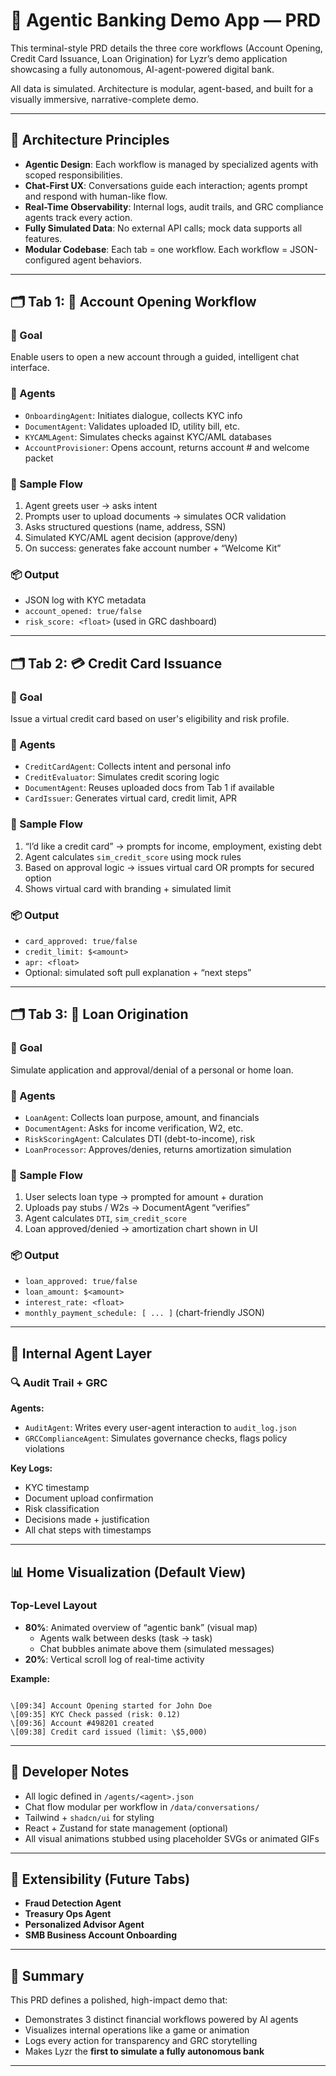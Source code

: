 # 💼 Agentic Banking Demo App — PRD

This terminal-style PRD details the three core workflows (Account Opening, Credit Card Issuance, Loan Origination) for Lyzr’s demo application showcasing a fully autonomous, AI-agent-powered digital bank.

All data is simulated. Architecture is modular, agent-based, and built for a visually immersive, narrative-complete demo.

---

## 🧱 Architecture Principles

- **Agentic Design**: Each workflow is managed by specialized agents with scoped responsibilities.
- **Chat-First UX**: Conversations guide each interaction; agents prompt and respond with human-like flow.
- **Real-Time Observability**: Internal logs, audit trails, and GRC compliance agents track every action.
- **Fully Simulated Data**: No external API calls; mock data supports all features.
- **Modular Codebase**: Each tab = one workflow. Each workflow = JSON-configured agent behaviors.

---

## 🗂️ Tab 1: 🏦 Account Opening Workflow

### 🎯 Goal
Enable users to open a new account through a guided, intelligent chat interface.

### 🤖 Agents
- `OnboardingAgent`: Initiates dialogue, collects KYC info
- `DocumentAgent`: Validates uploaded ID, utility bill, etc.
- `KYCAMLAgent`: Simulates checks against KYC/AML databases
- `AccountProvisioner`: Opens account, returns account # and welcome packet

### 💬 Sample Flow
1. Agent greets user → asks intent
2. Prompts user to upload documents → simulates OCR validation
3. Asks structured questions (name, address, SSN)
4. Simulated KYC/AML agent decision (approve/deny)
5. On success: generates fake account number + “Welcome Kit”

### 📦 Output
- JSON log with KYC metadata
- `account_opened: true/false`
- `risk_score: <float>` (used in GRC dashboard)

---

## 🗂️ Tab 2: 💳 Credit Card Issuance

### 🎯 Goal
Issue a virtual credit card based on user's eligibility and risk profile.

### 🤖 Agents
- `CreditCardAgent`: Collects intent and personal info
- `CreditEvaluator`: Simulates credit scoring logic
- `DocumentAgent`: Reuses uploaded docs from Tab 1 if available
- `CardIssuer`: Generates virtual card, credit limit, APR

### 💬 Sample Flow
1. “I’d like a credit card” → prompts for income, employment, existing debt
2. Agent calculates `sim_credit_score` using mock rules
3. Based on approval logic → issues virtual card OR prompts for secured option
4. Shows virtual card with branding + simulated limit

### 📦 Output
- `card_approved: true/false`
- `credit_limit: $<amount>`
- `apr: <float>`
- Optional: simulated soft pull explanation + “next steps”

---

## 🗂️ Tab 3: 📝 Loan Origination

### 🎯 Goal
Simulate application and approval/denial of a personal or home loan.

### 🤖 Agents
- `LoanAgent`: Collects loan purpose, amount, and financials
- `DocumentAgent`: Asks for income verification, W2, etc.
- `RiskScoringAgent`: Calculates DTI (debt-to-income), risk
- `LoanProcessor`: Approves/denies, returns amortization simulation

### 💬 Sample Flow
1. User selects loan type → prompted for amount + duration
2. Uploads pay stubs / W2s → DocumentAgent “verifies”
3. Agent calculates `DTI`, `sim_credit_score`
4. Loan approved/denied → amortization chart shown in UI

### 📦 Output
- `loan_approved: true/false`
- `loan_amount: $<amount>`
- `interest_rate: <float>`
- `monthly_payment_schedule: [ ... ]` (chart-friendly JSON)

---

## 🔐 Internal Agent Layer

### 🔍 Audit Trail + GRC

**Agents:**
- `AuditAgent`: Writes every user-agent interaction to `audit_log.json`
- `GRCComplianceAgent`: Simulates governance checks, flags policy violations

**Key Logs:**
- KYC timestamp
- Document upload confirmation
- Risk classification
- Decisions made + justification
- All chat steps with timestamps

---

## 📊 Home Visualization (Default View)

### Top-Level Layout
- **80%**: Animated overview of “agentic bank” (visual map)
    - Agents walk between desks (task → task)
    - Chat bubbles animate above them (simulated messages)
- **20%**: Vertical scroll log of real-time activity

**Example:**
```

\[09:34] Account Opening started for John Doe
\[09:35] KYC Check passed (risk: 0.12)
\[09:36] Account #498201 created
\[09:38] Credit card issued (limit: \$5,000)

```

---

## 🧪 Developer Notes

- All logic defined in `/agents/<agent>.json`
- Chat flow modular per workflow in `/data/conversations/`
- Tailwind + `shadcn/ui` for styling
- React + Zustand for state management (optional)
- All visual animations stubbed using placeholder SVGs or animated GIFs

---

## 🔄 Extensibility (Future Tabs)

- **Fraud Detection Agent**
- **Treasury Ops Agent**
- **Personalized Advisor Agent**
- **SMB Business Account Onboarding**

---

## 🏁 Summary

This PRD defines a polished, high-impact demo that:
- Demonstrates 3 distinct financial workflows powered by AI agents
- Visualizes internal operations like a game or animation
- Logs every action for transparency and GRC storytelling
- Makes Lyzr the **first to simulate a fully autonomous bank**

---
```
